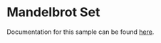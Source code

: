 # Mandelbrot Set

Documentation for this sample can be found [here](../../03_mandelbrot/README.md).
